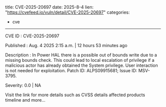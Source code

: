  
title: CVE-2025-20697
date: 2025-8-4
lien: "https://cvefeed.io/vuln/detail/CVE-2025-20697"
categories:
  - cve
---

CVE ID : CVE-2025-20697

Published :  Aug. 4
2025
2:15 a.m. | 12 hours
53 minutes ago

Description : In Power HAL
there is a possible out of bounds write due to a missing bounds check. This could lead to local escalation of privilege if a malicious actor has already obtained the System privilege. User interaction is not needed for exploitation. Patch ID: ALPS09915681; Issue ID: MSV-3795.

Severity: 0.0 | NA

Visit the link for more details
such as CVSS details
affected products
timeline
and more...
